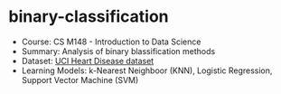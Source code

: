 # binary-classification

- Course: CS M148 - Introduction to Data Science
- Summary: Analysis of binary blassification methods
- Dataset: [UCI Heart Disease dataset](https://archive.ics.uci.edu/dataset/45/heart+disease)
- Learning Models: k-Nearest Neighboor (KNN), Logistic Regression, Support Vector Machine (SVM)
